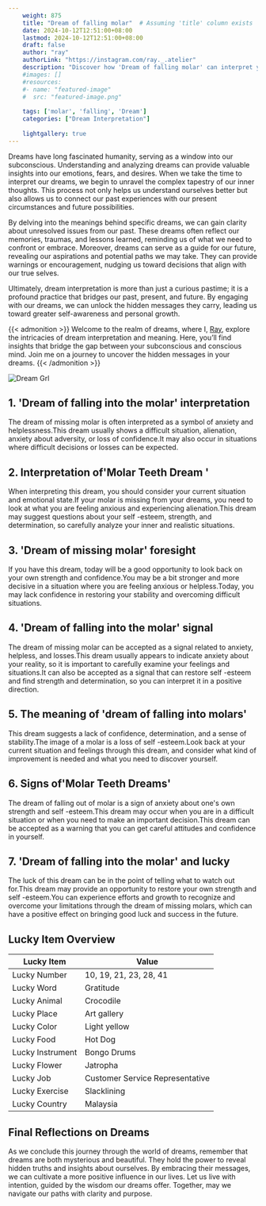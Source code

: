 ```yaml
---
    weight: 875
    title: "Dream of falling molar"  # Assuming 'title' column exists
    date: 2024-10-12T12:51:00+08:00
    lastmod: 2024-10-12T12:51:00+08:00
    draft: false
    author: "ray"
    authorLink: "https://instagram.com/ray._.atelier"
    description: "Discover how 'Dream of falling molar' can interpret your future and uncover its significant meanings in your life."
    #images: []
    #resources:
    #- name: "featured-image"
    #  src: "featured-image.png"
    
    tags: ['molar', 'falling', 'Dream']
    categories: ["Dream Interpretation"]
    
    lightgallery: true
---
```

    
Dreams have long fascinated humanity, serving as a window into our subconscious. Understanding and analyzing dreams can provide valuable insights into our emotions, fears, and desires. When we take the time to interpret our dreams, we begin to unravel the complex tapestry of our inner thoughts. This process not only helps us understand ourselves better but also allows us to connect our past experiences with our present circumstances and future possibilities.

By delving into the meanings behind specific dreams, we can gain clarity about unresolved issues from our past. These dreams often reflect our memories, traumas, and lessons learned, reminding us of what we need to confront or embrace. Moreover, dreams can serve as a guide for our future, revealing our aspirations and potential paths we may take. They can provide warnings or encouragement, nudging us toward decisions that align with our true selves.

Ultimately, dream interpretation is more than just a curious pastime; it is a profound practice that bridges our past, present, and future. By engaging with our dreams, we can unlock the hidden messages they carry, leading us toward greater self-awareness and personal growth.

{{< admonition >}}
Welcome to the realm of dreams, where I, [Ray](https://instagram.com/ray._.atelier), explore the intricacies of dream interpretation and meaning. Here, you’ll find insights that bridge the gap between your subconscious and conscious mind. Join me on a journey to uncover the hidden messages in your dreams.
{{< /admonition >}}

![Dream Grl](https://cdn.pixabay.com/photo/2017/11/02/03/35/gothic-2910057_1280.jpg "Dream Grl")

## 1. 'Dream of falling into the molar' interpretation
The dream of missing molar is often interpreted as a symbol of anxiety and helplessness.This dream usually shows a difficult situation, alienation, anxiety about adversity, or loss of confidence.It may also occur in situations where difficult decisions or losses can be expected.

## 2. Interpretation of'Molar Teeth Dream '
When interpreting this dream, you should consider your current situation and emotional state.If your molar is missing from your dreams, you need to look at what you are feeling anxious and experiencing alienation.This dream may suggest questions about your self -esteem, strength, and determination, so carefully analyze your inner and realistic situations.

## 3. 'Dream of missing molar' foresight
If you have this dream, today will be a good opportunity to look back on your own strength and confidence.You may be a bit stronger and more decisive in a situation where you are feeling anxious or helpless.Today, you may lack confidence in restoring your stability and overcoming difficult situations.

## 4. 'Dream of falling into the molar' signal
The dream of missing molar can be accepted as a signal related to anxiety, helpless, and losses.This dream usually appears to indicate anxiety about your reality, so it is important to carefully examine your feelings and situations.It can also be accepted as a signal that can restore self -esteem and find strength and determination, so you can interpret it in a positive direction.

## 5. The meaning of 'dream of falling into molars'
This dream suggests a lack of confidence, determination, and a sense of stability.The image of a molar is a loss of self -esteem.Look back at your current situation and feelings through this dream, and consider what kind of improvement is needed and what you need to discover yourself.

## 6. Signs of'Molar Teeth Dreams'
The dream of falling out of molar is a sign of anxiety about one's own strength and self -esteem.This dream may occur when you are in a difficult situation or when you need to make an important decision.This dream can be accepted as a warning that you can get careful attitudes and confidence in yourself.

## 7. 'Dream of falling into the molar' and lucky
The luck of this dream can be in the point of telling what to watch out for.This dream may provide an opportunity to restore your own strength and self -esteem.You can experience efforts and growth to recognize and overcome your limitations through the dream of missing molars, which can have a positive effect on bringing good luck and success in the future.

## Lucky Item Overview
| Lucky Item          | Value              |
|---------------|--------------------|
| Lucky Number        | 10, 19, 21, 23, 28, 41  |
| Lucky Word          | Gratitude |
| Lucky Animal        | Crocodile |
| Lucky Place         | Art gallery     |
| Lucky Color         | Light yellow     |
| Lucky Food          | Hot Dog      |
| Lucky Instrument    | Bongo Drums |
| Lucky Flower        | Jatropha    |
| Lucky Job           | Customer Service Representative       |
| Lucky Exercise      | Slacklining  |
| Lucky Country       | Malaysia    |


##  Final Reflections on Dreams

As we conclude this journey through the world of dreams, remember that dreams are both mysterious and beautiful. They hold the power to reveal hidden truths and insights about ourselves. By embracing their messages, we can cultivate a more positive influence in our lives. Let us live with intention, guided by the wisdom our dreams offer. Together, may we navigate our paths with clarity and purpose.
